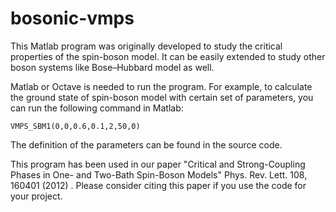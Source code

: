 # bosonic-vmps
This Matlab program was originally developed to study the critical properties of the spin-boson model. It can be easily extended to study other boson systems like Bose–Hubbard model as well.

Matlab or Octave is needed to run the program. For example, to calculate the ground state of spin-boson model with certain set of parameters, you can run the following command in Matlab:

~~~
VMPS_SBM1(0,0,0.6,0.1,2,50,0)
~~~

The definition of the parameters can be found in the source code.

This program has been used in our paper "Critical and Strong-Coupling Phases in One- and Two-Bath Spin-Boson Models" Phys. Rev. Lett. 108, 160401 (2012) . Please consider citing this paper if you use the code for your project.
